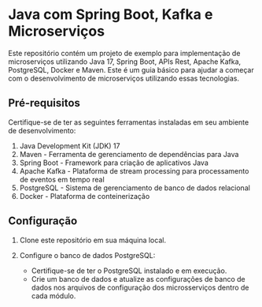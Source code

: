 # Java com Spring Boot, Kafka e Microserviços

Este repositório contém um projeto de exemplo para implementação de microserviços utilizando Java 17, Spring Boot, APIs Rest, Apache Kafka, PostgreSQL, Docker e Maven. Este é um guia básico para ajudar a começar com o desenvolvimento de microserviços utilizando essas tecnologias.

## Pré-requisitos

Certifique-se de ter as seguintes ferramentas instaladas em seu ambiente de desenvolvimento:

1. Java Development Kit (JDK) 17
2. Maven - Ferramenta de gerenciamento de dependências para Java
3. Spring Boot - Framework para criação de aplicativos Java
4. Apache Kafka - Plataforma de stream processing para processamento de eventos em tempo real
5. PostgreSQL - Sistema de gerenciamento de banco de dados relacional
6. Docker - Plataforma de conteinerização

## Configuração

1. Clone este repositório em sua máquina local.

2. Configure o banco de dados PostgreSQL:

   - Certifique-se de ter o PostgreSQL instalado e em execução.
   - Crie um banco de dados e atualize as configurações de banco de dados nos arquivos de configuração dos microsserviços dentro de cada módulo.
